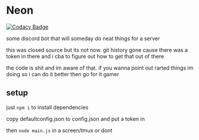 # Neon

[![Codacy Badge](https://api.codacy.com/project/badge/Grade/332b9a2756944f078202bfe0e6845283)](https://app.codacy.com/gh/moobcraft/neon?utm_source=github.com&utm_medium=referral&utm_content=moobcraft/neon&utm_campaign=Badge_Grade)

some discord bot that will someday do neat things for a server

this was closed source but its not now. git history gone cause there was a token in there and i cba to figure out how to get that out of there

the code is shit and im aware of that. if you wanna point out rarted things im doing so i can do it better then go for it gamer

## setup

just `npm i`  to install dependencies

copy defaultconfig.json to config.json and put a token in

then `node main.js` in a screen/tmux or dont
